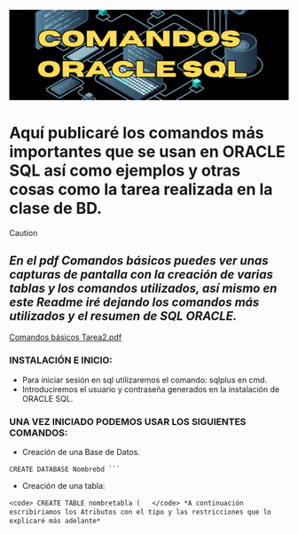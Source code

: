 ![](./Media_BD/COMANDOS.gif)

# Aquí publicaré los comandos más importantes que se usan en ORACLE SQL así como ejemplos y otras cosas como la tarea realizada en la clase de BD.

>[!CAUTION]
>## *En el pdf Comandos básicos puedes ver unas capturas de pantalla con la creación de varias tablas y los comandos utilizados, así mismo en este Readme iré dejando los comandos más utilizados y el resumen de SQL ORACLE.*
  [Comandos básicos Tarea2.pdf](https://github.com/tecxion/Bases-de-datos-Oracle/blob/main/Comandos%20b%C3%A1sicos%20Tarea2.pdf)


  ### INSTALACIÓN E INICIO:
  - Para iniciar sesión en sql utilizaremos el comando: sqlplus en cmd.
  - Introduciremos el usuario y contraseña generados en la instalación de ORACLE SQL.

  ### UNA VEZ INICIADO PODEMOS USAR LOS SIGUIENTES COMANDOS:
  - Creación de una Base de Datos.<br>
```
CREATE DATABASE Nombrebd ```
```
  - Creación de una tabla: <br>
```
<code> CREATE TABLE nombretabla (   </code> *A continuación escribiriamos los Atributos con el tipo y las restricciones que lo explicaré más adelante*
```

  


